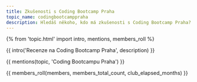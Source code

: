```yaml
---
title: Zkušenosti s Coding Bootcamp Praha
topic_name: codingbootcamppraha
description: Hledáš někoho, kdo má zkušenosti s Coding Bootcamp Praha? Má smysl hlásit se na jejich kurzy? Vyplatí se ti učit se programování na kurzu typu bootcamp? Když neprojdeš jejich přijímacím řízením, znamená to, že se nehodíš do IT? Jak funguje záruka pracovního umístění?
---
```

{% from 'topic.html' import intro, mentions, members_roll %}

{{ intro('Recenze na Coding Bootcamp Praha', description) }}

{{ mentions(topic, 'Coding Bootcampu Praha') }}

{{ members_roll(members, members_total_count, club_elapsed_months) }}
